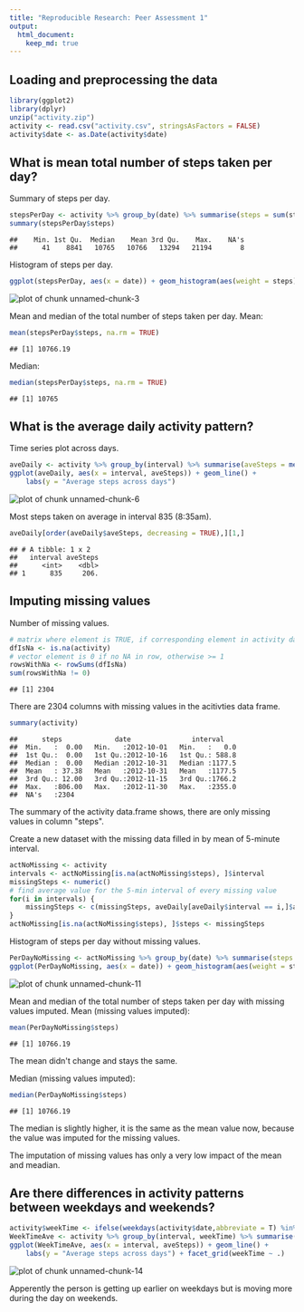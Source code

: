 ```yaml
---
title: "Reproducible Research: Peer Assessment 1"
output: 
  html_document:
    keep_md: true
---
```



## Loading and preprocessing the data

```r
library(ggplot2)
library(dplyr)
unzip("activity.zip")
activity <- read.csv("activity.csv", stringsAsFactors = FALSE)
activity$date <- as.Date(activity$date)
```



## What is mean total number of steps taken per day?

Summary of steps per day.

```r
stepsPerDay <- activity %>% group_by(date) %>% summarise(steps = sum(steps))
summary(stepsPerDay$steps)
```

```
##    Min. 1st Qu.  Median    Mean 3rd Qu.    Max.    NA's 
##      41    8841   10765   10766   13294   21194       8
```

Histogram of steps per day.

```r
ggplot(stepsPerDay, aes(x = date)) + geom_histogram(aes(weight = steps), binwidth = 1)
```

![plot of chunk unnamed-chunk-3](figure/unnamed-chunk-3-1.png)

Mean and median of the total number of steps taken per day.
Mean:

```r
mean(stepsPerDay$steps, na.rm = TRUE)
```

```
## [1] 10766.19
```

Median:

```r
median(stepsPerDay$steps, na.rm = TRUE)
```

```
## [1] 10765
```


## What is the average daily activity pattern?

Time series plot across days.

```r
aveDaily <- activity %>% group_by(interval) %>% summarise(aveSteps = mean(steps, na.rm = TRUE))
ggplot(aveDaily, aes(x = interval, aveSteps)) + geom_line() + 
    labs(y = "Average steps across days")
```

![plot of chunk unnamed-chunk-6](figure/unnamed-chunk-6-1.png)

Most steps taken on average in interval 835 (8:35am).

```r
aveDaily[order(aveDaily$aveSteps, decreasing = TRUE),][1,]
```

```
## # A tibble: 1 x 2
##   interval aveSteps
##      <int>    <dbl>
## 1      835     206.
```


## Imputing missing values

Number of missing values.

```r
# matrix where element is TRUE, if corresponding element in activity data frame is NA
dfIsNa <- is.na(activity)
# vector element is 0 if no NA in row, otherwise >= 1
rowsWithNa <- rowSums(dfIsNa)
sum(rowsWithNa != 0)
```

```
## [1] 2304
```

There are 2304 columns with missing values in the acitivties data frame.


```r
summary(activity)
```

```
##      steps             date               interval     
##  Min.   :  0.00   Min.   :2012-10-01   Min.   :   0.0  
##  1st Qu.:  0.00   1st Qu.:2012-10-16   1st Qu.: 588.8  
##  Median :  0.00   Median :2012-10-31   Median :1177.5  
##  Mean   : 37.38   Mean   :2012-10-31   Mean   :1177.5  
##  3rd Qu.: 12.00   3rd Qu.:2012-11-15   3rd Qu.:1766.2  
##  Max.   :806.00   Max.   :2012-11-30   Max.   :2355.0  
##  NA's   :2304
```

The summary of the activity data.frame shows, there are only missing values in column "steps".

Create a new dataset with the missing data filled in by mean of 5-minute interval.

```r
actNoMissing <- activity
intervals <- actNoMissing[is.na(actNoMissing$steps), ]$interval
missingSteps <- numeric()
# find average value for the 5-min interval of every missing value
for(i in intervals) {
    missingSteps <- c(missingSteps, aveDaily[aveDaily$interval == i,]$aveSteps)
}
actNoMissing[is.na(actNoMissing$steps), ]$steps <- missingSteps
```

Histogram of steps per day without missing values.

```r
PerDayNoMissing <- actNoMissing %>% group_by(date) %>% summarise(steps = sum(steps))
ggplot(PerDayNoMissing, aes(x = date)) + geom_histogram(aes(weight = steps), binwidth = 1)
```

![plot of chunk unnamed-chunk-11](figure/unnamed-chunk-11-1.png)

Mean and median of the total number of steps taken per day with missing values imputed.
Mean (missing values imputed):

```r
mean(PerDayNoMissing$steps)
```

```
## [1] 10766.19
```
The mean didn't change and stays the same.

Median (missing values imputed):

```r
median(PerDayNoMissing$steps)
```

```
## [1] 10766.19
```
The median is slightly higher, it is the same as the mean value now, because the value was imputed for the missing values.

The imputation of missing values has only a very low impact of the mean and meadian.


## Are there differences in activity patterns between weekdays and weekends?


```r
activity$weekTime <- ifelse(weekdays(activity$date,abbreviate = T) %in% c("Sa","So"), "weekend", "weekday")
WeekTimeAve <- activity %>% group_by(interval, weekTime) %>% summarise(aveSteps = mean(steps, na.rm = TRUE))
ggplot(WeekTimeAve, aes(x = interval, aveSteps)) + geom_line() + 
    labs(y = "Average steps across days") + facet_grid(weekTime ~ .)
```

![plot of chunk unnamed-chunk-14](figure/unnamed-chunk-14-1.png)

Apperently the person is getting up earlier on weekdays but is moving more during the day on weekends.
